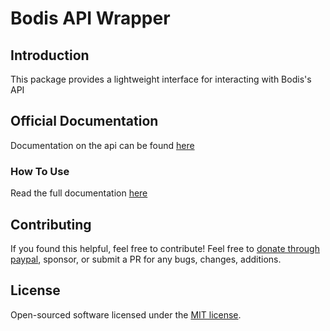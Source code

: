 # Bodis API Wrapper

## Introduction

This package provides a lightweight interface for interacting with Bodis's API

## Official Documentation

Documentation on the api can be found [here](https://docs.bodis.com/)

### How To Use

Read the full documentation [here](https://jeffreyhosler.github.io/bodis-api-wrapper/index.html)


## Contributing

If you found this helpful, feel free to contribute! Feel free to [donate through paypal](https://www.paypal.com/paypalme/jeffhosler), sponsor, or submit a PR for any bugs, changes, additions. 

## License

Open-sourced software licensed under the [MIT license](LICENSE.md).
